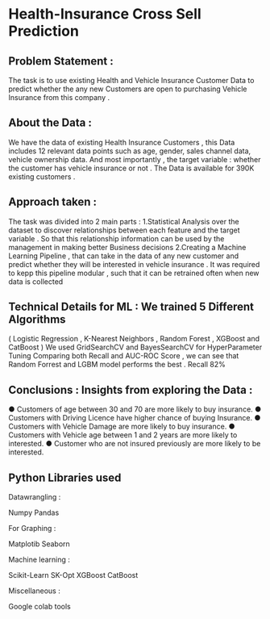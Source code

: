 # Health-Insurance Cross Sell Prediction

## Problem Statement :

The task is to use existing Health and Vehicle Insurance Customer Data to predict whether the any new Customers are open to purchasing Vehicle Insurance from this company .

## About the Data :

We have the data of existing Health Insurance Customers , this Data includes 12 relevant data points such as age, gender, sales channel data, vehicle ownership data. And most importantly , the target variable : whether the customer has vehicle insurance or not . The Data is available for 390K existing customers .

## Approach taken :

The task was divided into 2 main parts : 1.Statistical Analysis over the dataset to discover relationships between each feature and the target variable . So that this relationship information can be used by the management in making better Business decisions 2.Creating a Machine Learning Pipeline , that can take in the data of any new customer and predict whether they will be interested in vehicle insurance . It was required to kepp this pipeline modular , such that it can be retrained often when new data is collected

## Technical Details for ML : We trained 5 Different Algorithms

( Logistic Regression , K-Nearest Neighbors , Random Forest , XGBoost and CatBoost ) We used GridSearchCV and BayesSearchCV for HyperParameter Tuning Comparing both Recall and AUC-ROC Score , we can see that Random Forrest and LGBM model performs the best . Recall 82%

## Conclusions : Insights from exploring the Data :

● Customers of age between 30 and 70 are more likely to buy insurance. 
● Customers with Driving Licence have higher chance of buying Insurance. 
● Customers with Vehicle Damage are more likely to buy insurance. 
● Customers with Vehicle age between 1 and 2 years are more likely to interested. 
● Customer who are not insured previously are more likely to be interested.

## Python Libraries used

Datawrangling :

Numpy
Pandas

For Graphing :

Matplotib
Seaborn

Machine learning :

Scikit-Learn
SK-Opt
XGBoost
CatBoost

Miscellaneous :

Google colab tools

